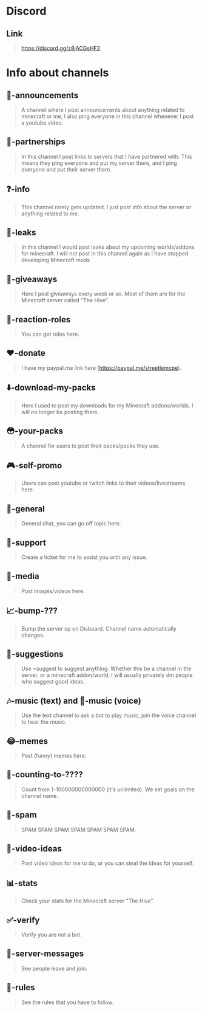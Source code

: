 # Discord

<link rel="icon" type="image/x-icon" href="/icons/discord.png">

## Link
> <a href="https://discord.gg/z8jACGsHF2">https://discord.gg/z8jACGsHF2</a>.

# Info about channels

## 📣-announcements
> A channel where I post announcements about anything related to minecraft or me, I also ping everyone in this channel whenever I post a youtube video.

## 🤝-partnerships
> In this channel I post links to servers that I have partnered with. This means they ping everyone and put my server there, and I ping everyone and put their server there.

## ❓-info
> This channel rarely gets updated. I just post info about the server or anything related to me.

## 👀-leaks
> In this channel I would post leaks about my upcoming worlds/addons for minecraft. I will not post in this channel again as I have stopped developing Minecraft mods

## 🎉-giveaways
> Here I post giveaways every week or so. Most of them are for the Minecraft server called "The Hive".

## 🔔-reaction-roles
> You can get roles here.

## ❤️-donate
> I have my paypal.me link here (<a href="https://paypal.me/streetlemcpe">https://paypal.me/streetlemcpe</a>).

## ⬇️-download-my-packs
> Here I used to post my downloads for my Minecraft addons/worlds. I will no longer be posting there.

## 😳-your-packs
> A channel for users to post their packs/packs they use.

## 🎮-self-promo
> Users can post youtube or twitch links to their videos/livestreams here.

## 👋-general
> General chat, you can go off topic here.

## 💁-support
> Create a ticket for me to assist you with any issue.

## 🌆-media
> Post images/videos here.

## 📈-bump-???
> Bump the server up on Disboard. Channel name automatically changes.

## 😬-suggestions
> Use =suggest to suggest anything. Whether this be a channel in the server, or a minecraft addon/world, I will usually privately dm people who suggest good ideas.

## 🎶-music (text) and 🎵-music (voice)
> Use the text channel to ask a bot to play music, join the voice channel to hear the music.

## 😂-memes
> Post (funny) memes here.

## 🔢-counting-to-????
> Count from 1-100000000000000 (it's unlimited). We set goals on the channel name.

## 🤯-spam
> SPAM SPAM SPAM SPAM SPAM SPAM SPAM.

## 🎥-video-ideas
> Post video ideas for me to do, or you can steal the ideas for yourself.

## 📊-stats
> Check your stats for the Minecraft server "The Hive".

## ✅-verify
> Verify you are not a bot.

## 🤖-server-messages
> See people leave and join.

## 📒-rules
> See the rules that you have to follow.
